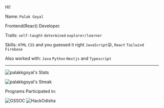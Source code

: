 Hi!

Name: `Palak Goyal`

Frontend(React) Developer.

Traits: `self-taught` `determined` `explorer/learner`

Skills: `HTML` `CSS` and you guessed it right `JavaScript`😜, `React` `Tailwind` `Firebase`

Also worked with: `Java` `Python` `Nextjs` and `Typescript`

---
![palakkgoyal's Stats](https://github-readme-stats.vercel.app/api?username=palakkgoyal&theme=vue-dark&show_icons=true&hide_border=true&count_private=true)

![palakkgoyal's Streak](https://github-readme-streak-stats.herokuapp.com/?user=palakkgoyal&theme=vue-dark&hide_border=true)


Programs Participated in:

![GSSOC](https://i.ibb.co/2cC7fzv/Screenshot-2023-08-03-135556.png)
![HackOdisha](https://i.ibb.co/1zqVtpR/Screenshot-2023-09-14-200430.png)
